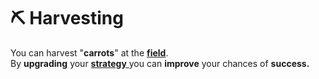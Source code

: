 # ⛏ Harvesting

You can harvest "**carrots**" at the [**field**](../../howdy-games/locations/field.md).\
By **upgrading** your [**strategy** ](../skills/strategy.md)you can **improve** your chances of **success.**
